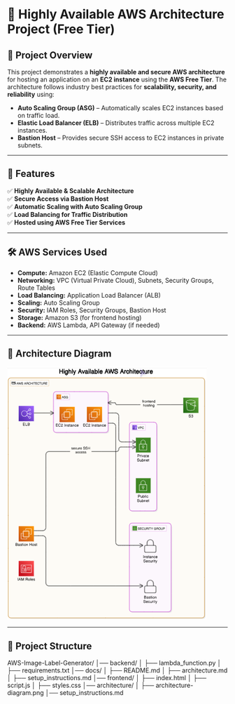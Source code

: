 # 🚀 Highly Available AWS Architecture Project (Free Tier)

## **🌟 Project Overview**
This project demonstrates a **highly available and secure AWS architecture** for hosting an application on an **EC2 instance** using the **AWS Free Tier**. The architecture follows industry best practices for **scalability, security, and reliability** using:

- **Auto Scaling Group (ASG)** – Automatically scales EC2 instances based on traffic load.
- **Elastic Load Balancer (ELB)** – Distributes traffic across multiple EC2 instances.
- **Bastion Host** – Provides secure SSH access to EC2 instances in private subnets.

---

## **📌 Features**
✅ **Highly Available & Scalable Architecture**  
✅ **Secure Access via Bastion Host**  
✅ **Automatic Scaling with Auto Scaling Group**  
✅ **Load Balancing for Traffic Distribution**  
✅ **Hosted using AWS Free Tier Services**  

---

## **🛠️ AWS Services Used**
- **Compute:** Amazon EC2 (Elastic Compute Cloud)
- **Networking:** VPC (Virtual Private Cloud), Subnets, Security Groups, Route Tables
- **Load Balancing:** Application Load Balancer (ALB)
- **Scaling:** Auto Scaling Group
- **Security:** IAM Roles, Security Groups, Bastion Host
- **Storage:** Amazon S3 (for frontend hosting)
- **Backend:** AWS Lambda, API Gateway (if needed)

---

## **📐 Architecture Diagram**  
![Highly Available App Architecture](https://github.com/BishopDavid7/AWS-Cloud-Projects/raw/main/AWS-High-Availability-App/docs/HighlyAvailableAppDeploy.png)


---

## **📂 Project Structure**
AWS-Image-Label-Generator/
│── backend/
│   ├── lambda_function.py
│   ├── requirements.txt
│── docs/
│   ├── README.md
│   ├── architecture.md
│   ├── setup_instructions.md
│── frontend/
│   ├── index.html
│   ├── script.js
│   ├── styles.css
│── architecture/
│   ├── architecture-diagram.png
│── setup_instructions.md
